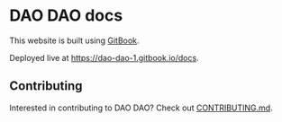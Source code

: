 # DAO DAO docs

This website is built using [GitBook](https://gitbook.com).

Deployed live at https://dao-dao-1.gitbook.io/docs.

## Contributing

Interested in contributing to DAO DAO? Check out [CONTRIBUTING.md](./CONTRIBUTING.md).
